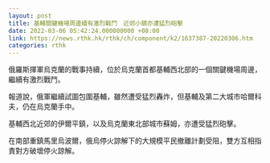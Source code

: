 ```yaml
---
layout: post
title: 基輔關鍵機場周邊續有激烈戰鬥　近郊小鎮亦遭猛烈砲擊
date: 2022-03-06 05:42:24.000000000 +08:00
link: https://news.rthk.hk/rthk/ch/component/k2/1637387-20220306.htm
categories: rthk
---
```


俄羅斯揮軍烏克蘭的戰事持續，位於烏克蘭首都基輔西北部的一個關鍵機場周邊，繼續有激烈戰鬥。

報道說，俄軍繼續試圖包圍基輔，雖然遭受猛烈轟炸，但基輔及第二大城市哈爾科夫，仍在烏克蘭手中。

基輔西北近郊的伊爾平鎮，以及烏克蘭東北部城市蘇姆，亦遭受猛烈砲擊。

在南部重鎮馬里烏波爾，俄烏停火諒解下的大規模平民撤離計劃受阻，雙方互相指責對方破壞停火諒解。
